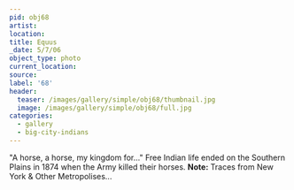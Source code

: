 ```yaml
---
pid: obj68
artist:
location:
title: Equus
_date: 5/7/06
object_type: photo
current_location:
source:
label: '68'
header:
  teaser: /images/gallery/simple/obj68/thumbnail.jpg
  image: /images/gallery/simple/obj68/full.jpg
categories:
  - gallery
  - big-city-indians
---
```

"A horse, a horse, my kingdom for..." Free Indian life ended on the Southern Plains in 1874 when the Army killed their horses.
**Note:**
Traces from New York & Other Metropolises...
